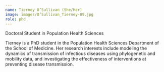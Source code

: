 ```yaml
---
name: Tierney O’Sullivan (She/Her)
image: images/O’Sullivan_Tierney-09.jpg
role: phd
---
```


Doctoral Student in Population Health Sciences

Tierney is a PhD student in the Population Health Sciences Department of the School of Medicine. Her research interests include modeling the dynamics of transmission of infectious diseases using phylogenetic and mobility data, and investigating the effectiveness of interventions at preventing disease transmission. 
